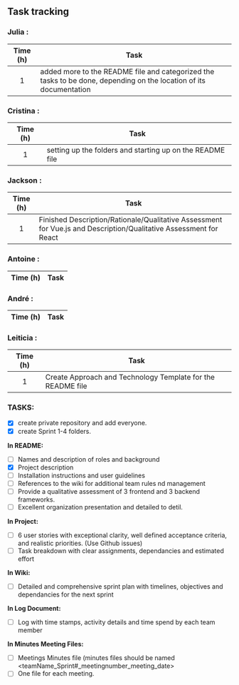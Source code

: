 ## Task tracking

### Julia :

| Time (h) | Task                                                                                                               |
| :------: | ------------------------------------------------------------------------------------------------------------------ |
|    1     | added more to the README file and categorized the tasks to be done, depending on the location of its documentation |

### Cristina :

| Time (h) | Task                                                      |
| :------: | --------------------------------------------------------- |
|    1     | setting up the folders and starting up on the README file |

### Jackson :

| Time (h) | Task                                                                                                              |
| :------: | ----------------------------------------------------------------------------------------------------------------- |
|    1     | Finished Description/Rationale/Qualitative Assessment for Vue.js and Description/Qualitative Assessment for React |


### Antoine :

| Time (h) | Task |
| :------: | ---- |

### André :

| Time (h) | Task |
| :------: | ---- |

### Leiticia :

| Time (h) | Task                                                        |
| :------: | ----------------------------------------------------------- |
|    1     | Create Approach and Technology Template for the README file |

### TASKS:

- [x] create private repository and add everyone.
- [x] create Sprint 1-4 folders.

**In README:**

- [ ] Names and description of roles and background
- [x] Project description
- [ ] Installation instructions and user guidelines
- [ ] References to the wiki for additional team rules nd management
- [ ] Provide a qualitative assessment of 3 frontend and 3 backend frameworks.
- [ ] Excellent organization presentation and detailed to detil.

**In Project:**

- [ ] 6 user stories with exceptional clarity, well defined acceptance criteria, and realistic priorities. (Use Github issues)
- [ ] Task breakdown with clear assignments, dependancies and estimated effort

**In Wiki:**

- [ ] Detailed and comprehensive sprint plan with timelines, objectives and dependancies for the next sprint

**In Log Document:**

- [ ] Log with time stamps, activity details and time spend by each team member

**In Minutes Meeting Files:**

- [ ] Meetings Minutes file (minutes files should be named <teamName_Sprint#\_meetingnumber_meeting_date>
- [ ] One file for each meeting.
